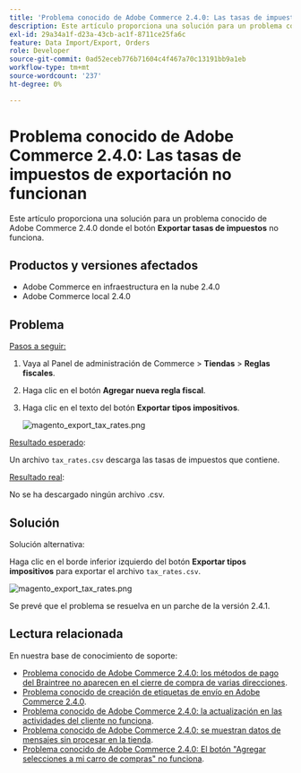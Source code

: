 ```yaml
---
title: 'Problema conocido de Adobe Commerce 2.4.0: Las tasas de impuestos de exportación no funcionan'
description: Este artículo proporciona una solución para un problema conocido de Adobe Commerce 2.4.0 en el que el botón **Exportar tipos impositivos** no funciona.
exl-id: 29a34a1f-d23a-43cb-ac1f-8711ce25fa6c
feature: Data Import/Export, Orders
role: Developer
source-git-commit: 0ad52eceb776b71604c4f467a70c13191bb9a1eb
workflow-type: tm+mt
source-wordcount: '237'
ht-degree: 0%

---
```


# Problema conocido de Adobe Commerce 2.4.0: Las tasas de impuestos de exportación no funcionan

Este artículo proporciona una solución para un problema conocido de Adobe Commerce 2.4.0 donde el botón **Exportar tasas de impuestos** no funciona.

## Productos y versiones afectados

* Adobe Commerce en infraestructura en la nube 2.4.0
* Adobe Commerce local 2.4.0

## Problema

<u>Pasos a seguir:</u>

1. Vaya al Panel de administración de Commerce > **Tiendas** > **Reglas fiscales**.
1. Haga clic en el botón **Agregar nueva regla fiscal**.
1. Haga clic en el texto del botón **Exportar tipos impositivos**.

   ![magento_export_tax_rates.png](assets/mceclip0.png)

<u>Resultado esperado</u>:

Un archivo `tax_rates.csv` descarga las tasas de impuestos que contiene.

<u>Resultado real</u>:

No se ha descargado ningún archivo .csv.

## Solución

Solución alternativa:

Haga clic en el borde inferior izquierdo del botón **Exportar tipos impositivos** para exportar el archivo `tax_rates.csv`.

![magento_export_tax_rates.png](assets/mceclip1.png)

Se prevé que el problema se resuelva en un parche de la versión 2.4.1.

## Lectura relacionada

En nuestra base de conocimiento de soporte:

* [Problema conocido de Adobe Commerce 2.4.0: los métodos de pago del Braintree no aparecen en el cierre de compra de varias direcciones](/help/troubleshooting/payments/magento-2-4-0-braintree-not-in-multiple-addresses-checkout.md).
* [Problema conocido de creación de etiquetas de envío en Adobe Commerce 2.4.0](/help/troubleshooting/known-issues-patches-attached/shipping-labels-creation-known-issue-in-magento-2-4-0.md).
* [Problema conocido de Adobe Commerce 2.4.0: la actualización en las actividades del cliente no funciona](/help/troubleshooting/miscellaneous/magento-2-4-0-refresh-on-customer-activities-does-not-work.md).
* [Problema conocido de Adobe Commerce 2.4.0: se muestran datos de mensajes sin procesar en la tienda](/help/troubleshooting/storefront/magento-2-4-0-issue-storefront-raw-message-data-display.md).
* [Problema conocido de Adobe Commerce 2.4.0: El botón &quot;Agregar selecciones a mi carro de compras&quot; no funciona](/help/troubleshooting/miscellaneous/magento-2-4-0-add-selections-to-my-cart-does-not-work.md).
